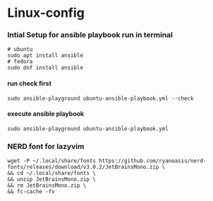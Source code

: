# Linux-config

### Intial Setup for ansible playbook run in terminal

```
# ubuntu
sudo apt install ansible
# fedora
sudo dnf install ansible
```

#### run check first

```
sudo ansible-playground ubuntu-ansible-playbook.yml --check
```

#### execute ansible playbook

```
sudo ansible-playground ubuntu-ansible-playbook.yml
```

### NERD font for lazyvim

```
wget -P ~/.local/share/fonts https://github.com/ryanoasis/nerd-fonts/releases/download/v3.0.2/JetBrainsMono.zip \
&& cd ~/.local/share/fonts \
&& unzip JetBrainsMono.zip \
&& rm JetBrainsMono.zip \
&& fc-cache -fv
```

